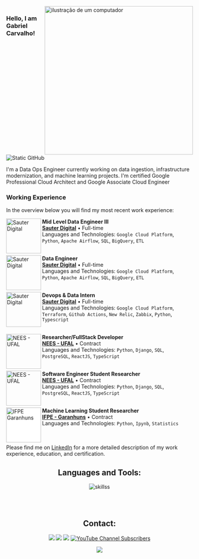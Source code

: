 <img src="https://raw.githubusercontent.com/MicaelliMedeiros/micaellimedeiros/master/image/computer-illustration.png" alt="ilustração de um computador" min-width="400px" max-width="400px" width="400px" align="right">

### Hello, I am Gabriel Carvalho!

<img src="https://img.shields.io/static/v1?label=Overview&message=iamgabs&color=8e11ed&style=for-the-badge&logo=GitHub" alt="Static GitHub">

<p>I'm a Data Ops Engineer currently working on data ingestion, infrastructure modernization, and machine learning projects.
I'm certified Google Professional Cloud Architect and Google Associate Cloud Engineer</p>

### Working Experience

In the overview below you will find my most recent work experience:

[<img align="left" height="94px" width="94px" alt="Sauter Digital" src="https://t2.gstatic.com/faviconV2?client=SOCIAL&type=FAVICON&fallback_opts=TYPE,SIZE,URL&url=http://sauter.digital&size=64"/>](https://sauter.digital/)

**Mid Level Data Engineer III** \
[**Sauter Digital**](https://sauter.digital/) • Full-time \
Languages and Technologies: `Google Cloud Platform`, `Python`, `Apache Airflow`, `SQL`, `BigQuery`, `ETL`\
<br/>

[<img align="left" height="94px" width="94px" alt="Sauter Digital" src="https://t2.gstatic.com/faviconV2?client=SOCIAL&type=FAVICON&fallback_opts=TYPE,SIZE,URL&url=http://sauter.digital&size=64"/>](https://sauter.digital/)

**Data Engineer** \
[**Sauter Digital**](https://sauter.digital/) • Full-time \
Languages and Technologies: `Google Cloud Platform`, `Python`, `Apache Airflow`, `SQL`, `BigQuery`, `ETL`\
<br/>

[<img align="left" height="94px" width="94px" alt="Sauter Digital" src="https://t2.gstatic.com/faviconV2?client=SOCIAL&type=FAVICON&fallback_opts=TYPE,SIZE,URL&url=http://sauter.digital&size=64"/>](https://sauter.digital/)

**Devops & Data Intern** \
[**Sauter Digital**](https://sauter.digital/) • Full-time \
Languages and Technologies: `Google Cloud Platform`, `Terraform`, `Github Actions`, `New Relic`, `Zabbix`, `Python`, `Typescript`\
<br/>

[<img align="left" height="94px" width="94px" alt="NEES - UFAL" src="https://encrypted-tbn0.gstatic.com/images?q=tbn:ANd9GcQiRNbKAiEDFgdB7EDOYt48cNWe5WX7o2qsPg&s"/>](https://www.nees.ufal.br/)

**Researcher/FullStack Developer** \
[**NEES - UFAL**](https://www.nees.ufal.br/) • Contract \
Languages and Technologies: `Python`, `Django`, `SQL`, `PostgreSQL`, `ReactJS`, `TypeScript`\
<br/>

[<img align="left" height="94px" width="94px" alt="NEES - UFAL" src="https://encrypted-tbn0.gstatic.com/images?q=tbn:ANd9GcQiRNbKAiEDFgdB7EDOYt48cNWe5WX7o2qsPg&s"/>](https://www.nees.ufal.br/)

**Software Engineer Student Researcher** \
[**NEES - UFAL**](https://www.nees.ufal.br/) • Contract \
Languages and Technologies: `Python`, `Django`, `SQL`, `PostgreSQL`, `ReactJS`, `TypeScript`\
<br/>

[<img align="left" height="94px" width="94px" style="background:white;" alt="IFPE Garanhuns" src="https://portais.univasf.edu.br/cartes/imagens/ifpe.png/@@images/4d3ee7ba-c865-4bd5-87fd-0e51fa19fbda.png"/>](https://portal.ifpe.edu.br/garanhuns/)

**Machine Learning Student Researcher** \
[**IFPE - Garanhuns**](https://portal.ifpe.edu.br/garanhuns/) • Contract \
Languages and Technologies: `Python`, `Ipynb`, `Statistics` \
<br/>
<br/>

Please find me on [LinkedIn](https://www.linkedin.com/in/iamgabs/) for a more detailed description of my work experience, education, and certification.

<div align="center">
<h2><b>Languages and Tools:</b></h2>
<img src="https://skillicons.dev/icons?i=py,java,js,ts,c,cpp,r,julia,react,next,postgres,mysql,mongodb,spring,django,fastapi,terraform,github,githubactions,gitlab,html,css,sass,git,linux,gcp,aws,docker,kubernetes,selenium,bash,express,nodejs,cypress,androidstudio,firebase,figma,vscode,tailwind,zabbix,newrelic&perline=14" alt="skillss">
</div>

<br><br>

<div align="center">
<h2><b>Contact:</b></h2>
  <a href="mailto:contatotrabalhogab@gmail.com" alt="Gmail">
  <img src="https://img.shields.io/badge/-Gmail-FF0000?style=flat-square&labelColor=FF0000&logo=gmail&logoColor=white&link=contatotrabalhogab@gmail.com" /></a>

  <a href="https://www.linkedin.com/in/iamgabs/" alt="Linkedin">
  <img src="https://img.shields.io/badge/-Linkedin-0e76a8?style=flat-square&logo=Linkedin&logoColor=white&link=https://www.linkedin.com/in/gabriel-carvalho-98125620a/" /></a>

  <a href="https://www.instagram.com/iamgabsc/" alt="Instagram">
  <img src="https://img.shields.io/badge/-Instagram-DF0174?style=flat-square&labelColor=DF0174&logo=instagram&logoColor=white&link=https://www.instagram.com/iamgabc/"/></a>
 
  <a href="https://www.youtube.com/channel/UC3PgfwQY6rSfiGTdAFkNLXQ" alt="YouTube"> 
  <img alt="YouTube Channel Subscribers" src="https://img.shields.io/youtube/channel/subscribers/UC3PgfwQY6rSfiGTdAFkNLXQ?logo=Youtube&style=flat-square&color=00c4fa">
</p>  
 
![](https://komarev.com/ghpvc/?username=GabPhoenix&color=00c4fa)
</div>
